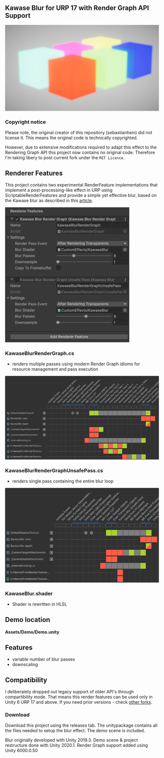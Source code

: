## Kawase Blur for URP 17 with Render Graph API Support

![](.Screenshots/demo.png)

### Copyright notice
Please note, the original creator of this repository (sebastianhein) did not license it. This means the original code is technically copyrighted.

However, due to extensive modifications required to adapt this effect to the Rendering Graph API this project now contains no original code. Therefore I'm taking libery to post current fork under the `MIT Licence`.

## Renderer Features

This project contains two experimental RenderFeature implementations that implement a post-processing-like effect in URP using ScriptableRenderFeatures and provide a simple yet effective blur, based on the Kawase blur as described in this [article](https://software.intel.com/en-us/blogs/2014/07/15/an-investigation-of-fast-real-time-gpu-based-image-blur-algorithms).

![Render features are already attached to the current URP asset](.Screenshots/render_features.png)

### KawaseBlurRenderGraph.cs
* renders multiple passes using modern Render Graph idioms for resource management and pass execution

![](.Screenshots/multipass.png)
### KawaseBlurRenderGraphUnsafePass.cs
* renders single pass containing the entire blur loop

![](.Screenshots/singlepass.png)

### KawaseBlur.shader
* Shader is rewritten in HLSL

## Demo location
#### Assets/Demo/Demo.unity

## Features

* variable number of blur passes
* downscaling

## Compatibility
I deliberalety dropped out legacy support of older API's through compartibility mode. That means this render features can be used only in Unity 6 URP 17 and above. If you need prior versions - check [other forks](https://github.com/tomc128/urp-kawase-blur/forks).

### Download
Download this project using the releases tab. The unitypackage contains all the files needed to setup the blur effect. The demo scene is included.

Blur originally developed with Unity 2019.3.
Demo scene & project restructure done with Unity 2020.1.
Render Graph support added using Unity 6000.0.50
